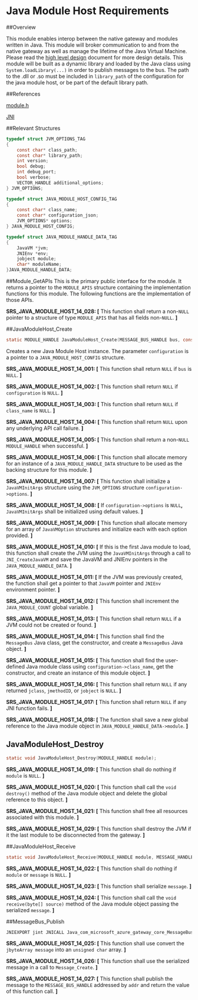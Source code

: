 # Java Module Host Requirements

##Overview

This module enables interop between the native gateway and modules written in
Java. This module will broker communication to and from the native gateway as
well as manage the lifetime of the Java Virtual Machine. Please read the [high
level design](./java_binding_hld.md) document for more design details. This 
module will be built as a dynamic library and loaded by the Java class using
`System.loadLibrary(...)` in order to publish messages to the bus. The path 
to the .dll or .so must be included in `library_path` of the configuration for 
the java module host, or be part of the default library path.

##References

[module.h](../../../../core/devdoc/module.md)

[JNI](http://docs.oracle.com/javase/8/docs/technotes/guides/jni/)

##Relevant Structures
```C
typedef struct JVM_OPTIONS_TAG
{
    const char* class_path;
    const char* library_path;
    int version;
    bool debug;
    int debug_port;
    bool verbose;
    VECTOR_HANDLE additional_options;
} JVM_OPTIONS;

typedef struct JAVA_MODULE_HOST_CONFIG_TAG
{
    const char* class_name;
    const char* configuration_json;
    JVM_OPTIONS* options;
} JAVA_MODULE_HOST_CONFIG;

typedef struct JAVA_MODULE_HANDLE_DATA_TAG
{
    JavaVM *jvm;
    JNIEnv *env;
    jobject module;
    char* moduleName;
}JAVA_MODULE_HANDLE_DATA;
```

##Module_GetAPIs
This is the primary public interface for the module. It returns a pointer to the
`MODULE_APIS` structure containing the implementation functions for this module.
The following functions are the implementation of those APIs.

**SRS_JAVA_MODULE_HOST_14_028: [** This function shall return a
non-`NULL` pointer to a structure of type `MODULE_APIS` that has all
fields non-`NULL`. **]**

##JavaModuleHost_Create
```C
static MODULE_HANDLE JavaModuleHost_Create(MESSAGE_BUS_HANDLE bus, const void* configuration);
```

Creates a new Java Module Host instance. The parameter `configuration` is a
pointer to a `JAVA_MODULE_HOST_CONFIG` structure.

**SRS_JAVA_MODULE_HOST_14_001: [** This function shall return
`NULL` if `bus` is `NULL`. **]**

**SRS_JAVA_MODULE_HOST_14_002: [** This function shall return
`NULL` if `configuration` is `NULL`. **]**

**SRS_JAVA_MODULE_HOST_14_003: [** This function shall return
`NULL` if `class_name` is `NULL`. **]**

**SRS_JAVA_MODULE_HOST_14_004: [** This function shall return
`NULL` upon any underlying API call failure. **]**

**SRS_JAVA_MODULE_HOST_14_005: [** This function shall return a
non-`NULL` `MODULE_HANDLE` when successful. **]**

**SRS_JAVA_MODULE_HOST_14_006: [** This function shall allocate memory
for an instance of a `JAVA_MODULE_HANDLE_DATA` structure to be used as
the backing structure for this module. **]**

**SRS_JAVA_MODULE_HOST_14_007: [** This function shall initialize a
`JavaVMInitArgs` structure using the `JVM_OPTIONS` structure
`configuration->options`. **]**

**SRS_JAVA_MODULE_HOST_14_008: [** If `configuration->options`
is `NULL`**,** `JavaVMInitArgs` shall be initialized using default
values. **]**

**SRS_JAVA_MODULE_HOST_14_009: [** This function shall allocate memory
for an array of `JavaVMOption` structures and initialize each with
each option provided. **]**

**SRS_JAVA_MODULE_HOST_14_010: [** If this is the first Java module to
load, this function shall create the JVM using the `JavaVMInitArgs`
through a call to `JNI_CreateJavaVM` and save the JavaVM and JNIEnv
pointers in the `JAVA_MODULE_HANDLE_DATA`. **]**

**SRS_JAVA_MODULE_HOST_14_011: [** If the JVM was previously created, the
function shall get a pointer to that `JavaVM` pointer and `JNIEnv`
environment pointer. **]**

**SRS_JAVA_MODULE_HOST_14_012: [** This function shall increment the
`JAVA_MODULE_COUNT` global variable. **]**

**SRS_JAVA_MODULE_HOST_14_013: [** This function shall return
`NULL` if a JVM could not be created or found. **]**

**SRS_JAVA_MODULE_HOST_14_014: [** This function shall find the
`MessageBus` Java class, get the constructor, and create a `MessageBus`
Java object. **]**

**SRS_JAVA_MODULE_HOST_14_015: [** This function shall find the
user-defined Java module class using `configuration->class_name`,
get the constructor, and create an instance of this module object. **]**

**SRS_JAVA_MODULE_HOST_14_016: [** This function shall return
`NULL` if any returned `jclass`, `jmethodID`, or `jobject` is
`NULL`. **]**

**SRS_JAVA_MODULE_HOST_14_017: [** This function shall return
`NULL` if any JNI function fails. **]**

**SRS_JAVA_MODULE_HOST_14_018: [** The function shall save a new global
reference to the Java module object in
`JAVA_MODULE_HANDLE_DATA->module`. **]**

## JavaModuleHost_Destroy
```C
static void JavaModuleHost_Destroy(MODULE_HANDLE module);
```

**SRS_JAVA_MODULE_HOST_14_019: [** This function shall do nothing if
`module` is `NULL`. **]**

**SRS_JAVA_MODULE_HOST_14_020: [** This function shall call the
`void destroy()` method of the Java module object and delete the global
reference to this object. **]**

**SRS_JAVA_MODULE_HOST_14_021: [** This function shall free all resources
associated with this module. **]**

**SRS_JAVA_MODULE_HOST_14_029: [** This function shall destroy the JVM if 
it the last module to be disconnected from the gateway. **]**

##JavaModuleHost_Receive
```C
static void JavaModuleHost_Receive(MODULE_HANDLE module, MESSAGE_HANDLE message);
```

**SRS_JAVA_MODULE_HOST_14_022: [** This function shall do nothing if
`module` or `message` is `NULL`. **]**

**SRS_JAVA_MODULE_HOST_14_023: [** This function shall serialize
`message`. **]**

**SRS_JAVA_MODULE_HOST_14_024: [** This function shall call the
`void receive(byte[] source)` method of the Java module object passing the
serialized `message`. **]**

##MessageBus_Publish
```C
JNIEXPORT jint JNICALL Java_com_microsoft_azure_gateway_core_MessageBus_publishMessage(JNIEnv *env, jobject MessageBus, jlong addr, jbyteArray message);
```

**SRS_JAVA_MODULE_HOST_14_025: [** This function shall use convert the
`jbyteArray message` into an `unsigned char` array. **]**

**SRS_JAVA_MODULE_HOST_14_026: [** This function shall use the serialized
message in a call to `Message_Create`. **]**

**SRS_JAVA_MODULE_HOST_14_027: [** This function shall publish the
message to the `MESSAGE_BUS_HANDLE` addressed by `addr` and
return the value of this function call. **]**
